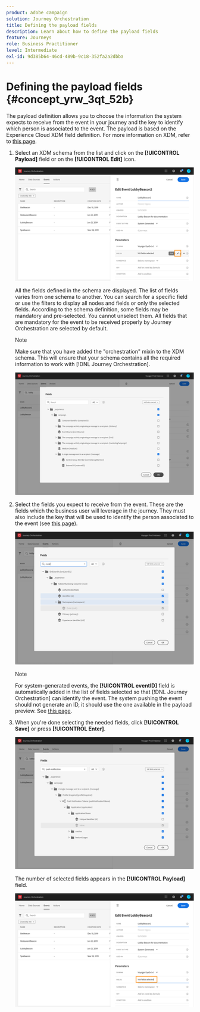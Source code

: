 ```yaml
---
product: adobe campaign
solution: Journey Orchestration
title: Defining the payload fields
description: Learn about how to define the payload fields
feature: Journeys
role: Business Practitioner
level: Intermediate
exl-id: 9d385b64-46cd-489b-9c18-352fa2a2dbba
---
```

# Defining the payload fields {#concept_yrw_3qt_52b}

The payload definition allows you to choose the information the system expects to receive from the event in your journey and the key to identify which person is associated to the event. The payload is based on the Experience Cloud XDM field definition. For more information on XDM, refer to [this page](https://docs.adobe.com/content/help/en/experience-platform/xdm/home.html).

1. Select an XDM schema from the list and click on the **[!UICONTROL Payload]** field or on the **[!UICONTROL Edit]** icon.

    ![](../assets/journey8.png)

    All the fields defined in the schema are displayed. The list of fields varies from one schema to another. You can search for a specific field or use the filters to display all nodes and fields or only the selected fields. According to the schema definition, some fields may be mandatory and pre-selected. You cannot unselect them. All fields that are mandatory for the event to be received properly by Journey Orchestration are selected by default.

    >[!NOTE]
    >
    >Make sure that you have added the "orchestration" mixin to the XDM schema. This will ensure that your schema contains all the required information to work with [!DNL Journey Orchestration].

    ![](../assets/journey9.png)

1. Select the fields you expect to receive from the event. These are the fields which the business user will leverage in the journey. They must also include the key that will be used to identify the person associated to the event (see [this page](../event/defining-the-event-key.md)).

    ![](../assets/journey10.png)

    >[!NOTE]
    >
    >For system-generated events, the **[!UICONTROL eventID]** field is automatically added in the list of fields selected so that [!DNL Journey Orchestration] can identify the event. The system pushing the event should not generate an ID, it should use the one available in the payload preview. See [this page](../event/previewing-the-payload.md).

1. When you're done selecting the needed fields, click **[!UICONTROL Save]** or press **[!UICONTROL Enter]**.

    ![](../assets/journey11.png)

    The number of selected fields appears in the **[!UICONTROL Payload]** field.

    ![](../assets/journey12.png)
